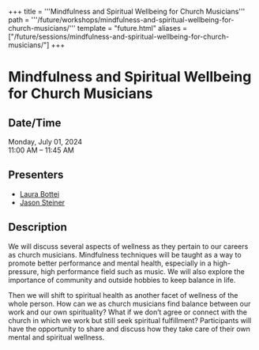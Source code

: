 +++
title = '''Mindfulness and Spiritual Wellbeing for Church Musicians'''
path = '''/future/workshops/mindfulness-and-spiritual-wellbeing-for-church-musicians/'''
template = "future.html"
aliases = ["/future/sessions/mindfulness-and-spiritual-wellbeing-for-church-musicians/"]
+++

<h1>Mindfulness and Spiritual Wellbeing for Church Musicians</h1>

<h2>Date/Time</h2>
<p>Monday, July 01, 2024<br>
11:00 AM – 11:45 AM</p>
<h2>Presenters</h2>
<ul>
<li><a href="/future/presenters/laura-bottei/">Laura Bottei</a></li>
<li><a href="/future/presenters/jason-steiner/">Jason Steiner</a></li>
</ul>
<h2>Description</h2>

We will discuss several aspects of wellness as they pertain to our careers as church musicians. Mindfulness techniques will be taught as a way to promote better performance and mental health, especially in a high-pressure, high performance field such as music. We will also explore the importance of community and outside hobbies to keep balance in life. 

Then we will shift to spiritual health as another facet of wellness of the whole person. How can we as church musicians find balance between our work and our own spirituality? What if we don’t agree or connect with the church in which we work but still seek spiritual fulfillment? Participants will have the opportunity to share and discuss how they take care of their own mental and spiritual wellness.


